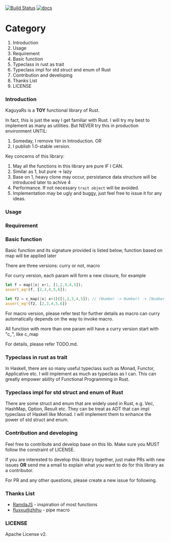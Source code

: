 [![Build Status](https://travis-ci.org/fgoinai/KaguyaRs.svg?branch=master)](https://travis-ci.org/fgoinai/KaguyaRs)
[![docs](https://docs.rs/kaguya_rs/badge.svg)](https://docs.rs/kaguya_rs)

# Category
1. Introduction
2. Usage
3. Requirement
4. Basic function
5. Typeclass in rust as trait
6. Typeclass impl for std struct and enum of Rust
7. Contribution and developing
8. Thanks List
9. LICENSE

### Introduction
KaguyaRs is a **TOY** functional library of Rust.

In fact, this is just the way I get familiar with Rust.
I will try my best to implement as many as utilities.
But NEVER try this in production environment UNTIL:

1. Someday, I remove `TOY` in Introduction. OR
2. I publish 1.0-stable version.

Key concerns of this library:

1. May all the functions in this library are pure IF I CAN.
2. Similar as 1, but pure -> lazy
3. Base on 1, heavy clone may occur, persistance data structure will be introduced later to achive 4
4. Performance. If not necessary `trait object` will be avoided.
5. Implementation may be ugly and buggy, just feel free to issue it for any ideas.

### Usage

### Requirement

### Basic function
Basic function and its signature provided is listed below, function based on map will be applied later

There are three versions: curry or not, macro

For curry version, each param will form a new closure, for example
```rust
let f = map(|x| x+1, [1,2,3,4,5]);
assert_eq!(f, [2,3,4,5,6]);

let f2 = c_map(|x| x+1)([1,2,3,4,5]); // (Number -> Number) -> [Number] -> [Number]
assert_eq!(f2, [2,3,4,5,6])
```
For macro version, please refer test for further details as macro can curry automatically depends on the way to invoke macro.

All function with more than one param will have a curry version start with "c_", like c_map

For details, please refer TODO.md.

### Typeclass in rust as trait
In Haskell, there are so many useful typeclass such as Monad, Functor, Applicative etc. I will implement as much as typeclass as I can. This can greatly empower ability of Functional Programming in Rust.

### Typeclass impl for std struct and enum of Rust
There are some struct and enum that are widely used in Rust, e.g. Vec, HashMap, Option, Result etc. They can be treat as ADT that can impl typeclass of Haskell like Monad. I will implement them to enhance the power of std struct and enum.

### Contribution and developing
Feel free to contribute and develop base on this lib. Make sure you MUST follow the constraint of LICENSE.

If you are interested to develop this library together, just make PRs with new issues **OR** send me a email to explain what you want to do for this library as a contributor.

For PR and any other questions, please create a new issue for following.

### Thanks List
- [RamdaJS](https://ramdajs.com/) - inspiration of most functions
- [fluxxu@zhihu](https://www.zhihu.com/people/fluxxu/activities) - pipe macro

### LICENSE
Apache License v2.
